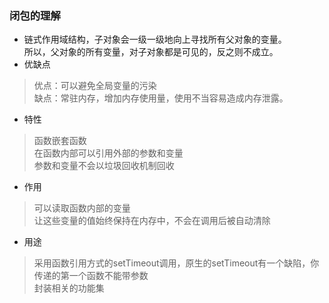 ### 闭包的理解
* 链式作用域结构，子对象会一级一级地向上寻找所有父对象的变量。  
  所以，父对象的所有变量，对子对象都是可见的，反之则不成立。
* 优缺点  
> 优点：可以避免全局变量的污染  
> 缺点：常驻内存，增加内存使用量，使用不当容易造成内存泄露。  
* 特性  
> 函数嵌套函数  
> 在函数内部可以引用外部的参数和变量  
> 参数和变量不会以垃圾回收机制回收  
* 作用 
> 可以读取函数内部的变量  
> 让这些变量的值始终保持在内存中，不会在调用后被自动清除  
* 用途  
> 采用函数引用方式的setTimeout调用，原生的setTimeout有一个缺陷，你传递的第一个函数不能带参数   
> 封装相关的功能集   